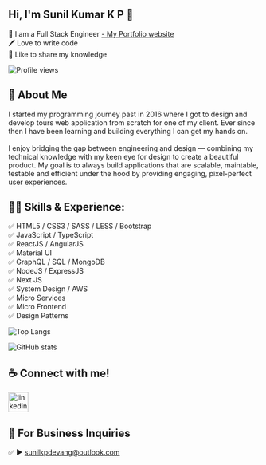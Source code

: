 ## Hi, I'm Sunil Kumar K P 👋

<p>
👑 I am a Full Stack Engineer <a href="#"> - My Portfolio website</a> <br> 
🖊️ Love to write code <br> 
🎤 Like to share my knowledge </p>

![Profile views](https://gpvc.arturio.dev/sunilkpdevanga)

## 🚀 About Me

I started my programming journey past in 2016 where I got to design and develop tours web application from scratch for one of my client. Ever since then I have been learning and building everything I can get my hands on. 
<br><br>
I enjoy bridging the gap between engineering and design — combining my technical knowledge with my keen eye for design to create a beautiful product. My goal is to always build applications that are scalable, maintable, testable and efficient under the hood by providing engaging, pixel-perfect user experiences.

## 👨‍💻 Skills & Experience:

✅ HTML5 / CSS3 / SASS / LESS / Bootstrap <br>
✅ JavaScript / TypeScript <br>
✅ ReactJS / AngularJS <br>
✅ Material UI <br>
✅ GraphQL / SQL / MongoDB <br>
✅ NodeJS / ExpressJS <br>
✅ Next JS <br>
✅ System Design / AWS <br>
✅ Micro Services <br>
✅ Micro Frontend <br>
✅ Design Patterns <br>


![Top Langs](https://github-readme-stats.vercel.app/api/top-langs/?username=sunilkpdevanga&layout=compact)

![GitHub stats](https://github-readme-stats.vercel.app/api?username=sunilkpdevanga&show_icons=true)

## ☕ Connect with me!

[<img src='https://camo.githubusercontent.com/a80d00f23720d0bc9f55481cfcd77ab79e141606829cf16ec43f8cacc7741e46/68747470733a2f2f696d672e736869656c64732e696f2f62616467652f4c696e6b6564496e2d3030373742353f7374796c653d666f722d7468652d6261646765266c6f676f3d6c696e6b6564696e266c6f676f436f6c6f723d7768697465' alt='linkedin' height='40'>](https://www.linkedin.com/in/sunilkumarkp/)


## 📧 For Business Inquiries

✅ ► sunilkpdevang@outlook.com
